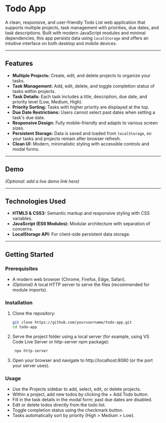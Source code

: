 # Todo App

A clean, responsive, and user-friendly Todo List web application that supports multiple projects, task management with priorities, due dates, and task descriptions. Built with modern JavaScript modules and minimal dependencies, this app persists data using `localStorage` and offers an intuitive interface on both desktop and mobile devices.

---

## Features

- **Multiple Projects:** Create, edit, and delete projects to organize your tasks.
- **Task Management:** Add, edit, delete, and toggle completion status of tasks within projects.
- **Task Details:** Each task includes a title, description, due date, and priority level (Low, Medium, High).
- **Priority Sorting:** Tasks with higher priority are displayed at the top.
- **Due Date Restrictions:** Users cannot select past dates when setting a task's due date.
- **Responsive Design:** Fully mobile-friendly and adapts to various screen sizes.
- **Persistent Storage:** Data is saved and loaded from `localStorage`, so your tasks and projects remain after browser refresh.
- **Clean UI:** Modern, minimalistic styling with accessible controls and modal forms.

---

## Demo

*(Optional: add a live demo link here)*

---

## Technologies Used

- **HTML5 & CSS3:** Semantic markup and responsive styling with CSS variables.
- **JavaScript (ES6 Modules):** Modular architecture with separation of concerns.
- **LocalStorage API:** For client-side persistent data storage.

---

## Getting Started

### Prerequisites

- A modern web browser (Chrome, Firefox, Edge, Safari).
- *(Optional)* A local HTTP server to serve the files (recommended for module imports).

### Installation

1. Clone the repository:

   ```bash
   git clone https://github.com/yourusername/todo-app.git
   cd todo-app

2. Serve the project folder using a local server (for example, using VS Code Live Server or http-server npm package):

   ```bash
    npx http-server

3. Open your browser and navigate to http://localhost:8080 (or the port your server uses).


### Usage
 - Use the Projects sidebar to add, select, edit, or delete projects.
 - Within a project, add new todos by clicking the + Add Todo button.
 - Fill in the task details in the modal form; past due dates are disabled.
 - Edit or delete todos directly from the todo list.
 - Toggle completion status using the checkmark button.
 - Tasks automatically sort by priority (High > Medium > Low).